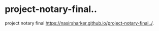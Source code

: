 # project-notary-final..
project notary final
https://nasirsharker.github.io/project-notary-final../. 
